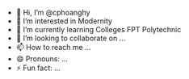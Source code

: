 - 👋 Hi, I’m @cphoanghy
- 👀 I’m interested in Modernity
- 🌱 I’m currently learning Colleges FPT Polytechnic
- 💞️ I’m looking to collaborate on ...
- 📫 How to reach me ...
- 😄 Pronouns: ...
- ⚡ Fun fact: ...

<!---
cphoanghy/cphoanghy is a ✨ special ✨ repository because its `README.md` (this file) appears on your GitHub profile.
You can click the Preview link to take a look at your changes.
--->
